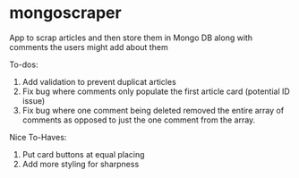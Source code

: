 # mongoscraper
App to scrap articles and then store them in Mongo DB along with comments the users might add about them

To-dos:

1) Add validation to prevent duplicat articles
2) Fix bug where comments only populate the first article card (potential ID issue)
3) Fix bug where one comment being deleted removed the entire array of comments as opposed to just the one comment from the array.

Nice To-Haves:
1) Put card buttons at equal placing
2) Add more styling for sharpness
